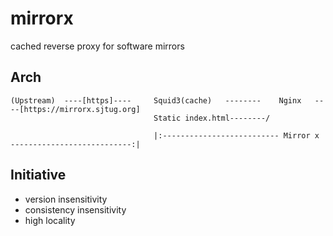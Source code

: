 # mirrorx
cached reverse proxy for software mirrors

## Arch
```
(Upstream)  ----[https]----     Squid3(cache)   --------    Nginx   ----[https://mirrorx.sjtug.org]
                                Static index.html--------/

                                |:-------------------------- Mirror x ---------------------------:|
```

## Initiative

- version insensitivity
- consistency insensitivity
- high locality
